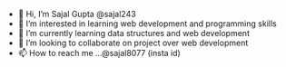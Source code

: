 - 👋 Hi, I’m Sajal Gupta @sajal243
- 👀 I’m interested in learning web development and programming skills
- 🌱 I’m currently learning data structures and web development 
- 💞️ I’m looking to collaborate on project over web development
- 📫 How to reach me ...@sajal8077 (insta id)

<!---
sajal243/sajal243 is a ✨ special ✨ repository because its `README.md` (this file) appears on your GitHub profile.
You can click the Preview link to take a look at your changes.
--->
